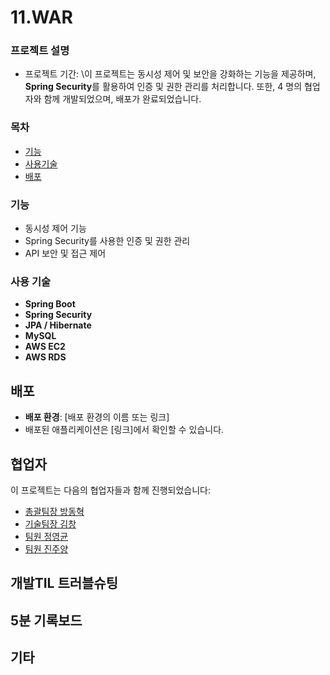 # 11.WAR

### 프로젝트 설명

- 프로젝트 기간:
\이 프로젝트는 동시성 제어 및 보안을 강화하는 기능을 제공하며, **Spring Security**를 활용하여 인증 및 권한 관리를 처리합니다. 또한, 4 명의 협업자와 함께 개발되었으며, 배포가 완료되었습니다.

### 목차

- [기능](#-기능)
- [사용기술](#-사용기술)
- [배포](#-배포)


### 기능  
- 동시성 제어 기능  
- Spring Security를 사용한 인증 및 권한 관리  
- API 보안 및 접근 제어  

### 사용 기술  
- **Spring Boot**  
- **Spring Security**  
- **JPA / Hibernate**  
- **MySQL**
- **AWS EC2**
- **AWS RDS**

## 배포  
- **배포 환경**: [배포 환경의 이름 또는 링크]  
- 배포된 애플리케이션은 [링크]에서 확인할 수 있습니다.  

## 협업자  
이 프로젝트는 다음의 협업자들과 함께 진행되었습니다:  
- [총괄팀장 방동혁](https://github.com/팀원1)  
- [기술팀장 김창](https://github.com/팀원2)  
- [팀원 정영균](https://github.com/팀원3)  
- [팀원 진주양](https://github.com/팀원4)  

## 개발TIL 트러블슈팅  


## 5분 기록보드

## 기타    
